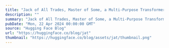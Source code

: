 ```yaml
---
title: "Jack of All Trades, Master of Some, a Multi-Purpose Transformer Agent"
description: ""
summary: "Jack of All Trades, Master of Some, a Multi-Purpose Transformer Agent Introduction We're excited to ..."
pubDate: "Mon, 22 Apr 2024 00:00:00 GMT"
source: "Hugging Face Blog"
url: "https://huggingface.co/blog/jat"
thumbnail: "https://huggingface.co/blog/assets/jat/thumbnail.png"
---
```


